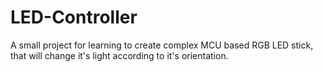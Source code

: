 # LED-Controller
A small project for learning to create complex MCU based RGB LED stick, that will change it's light according to it's orientation.
